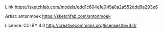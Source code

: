 Link
https://sketchfab.com/models/edd1c604e1e045a0a2a552ddd9a293e6

Artist: antonmoek
https://sketchfab.com/antonmoek

Licence: CC-BY 4.0
http://creativecommons.org/licenses/by/4.0/
